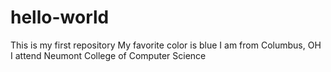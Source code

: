 # hello-world
This is my first repository
My favorite color is blue
I am from Columbus, OH
I attend Neumont College of Computer Science
